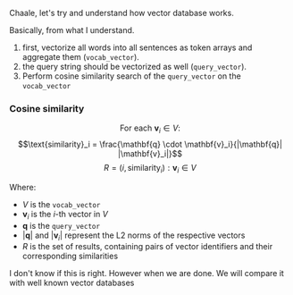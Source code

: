Chaale, let's try and understand how vector database works.

Basically, from what I understand.

1. first, vectorize all words into all sentences as token arrays and aggregate them (`vocab_vector`).
2. the query string should be vectorized as well (`query_vector`).
3. Perform cosine similarity search of the `query_vector` on the `vocab_vector`

### Cosine similarity

$$\text{For each } \mathbf{v}_i \in V:$$
$$\text{similarity}_i = \frac{\mathbf{q} \cdot \mathbf{v}_i}{|\mathbf{q}| |\mathbf{v}_i|}$$
$$R = {(i, \text{similarity}_i) : \mathbf{v}_i \in V}$$

Where:

- $V$ is the `vocab_vector`
- $\mathbf{v}_i$ is the $i$-th vector in $V$
- $\mathbf{q}$ is the `query_vector`
- $|\mathbf{q}|$ and $|\mathbf{v}_i|$ represent the L2 norms of the respective vectors
- $R$ is the set of results, containing pairs of vector identifiers and their corresponding similarities



I don't know if this is right. However when we are done. We will compare it with well known vector databases
